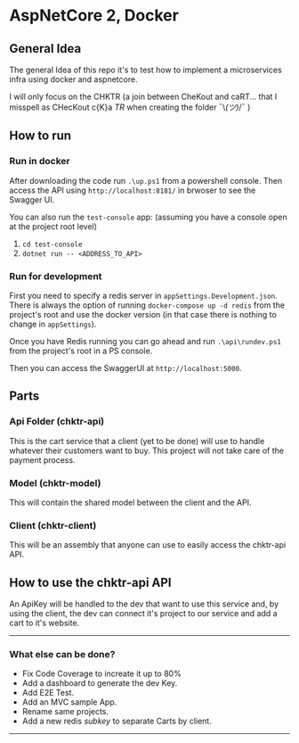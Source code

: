 # AspNetCore 2, Docker

## General Idea

The general Idea of this repo it's to test how to implement a microservices infra using docker and aspnetcore.

I will only focus on the CHKTR (a join between CheKout and caRT... that I misspell as CHecKout c{K}a _TR_ when creating the folder ¯\\_(ツ)_/¯ )

## How to run

### Run in docker

After downloading the code run `.\up.ps1` from a powershell console.
Then access the API using `http://localhost:8181/` in brwoser to see the Swagger UI.

You can also run the `test-console` app:
(assuming you have a console open at the project root level)
1. `cd test-console`
2. `dotnet run -- <ADDRESS_TO_API>`

### Run for development

First you need to specify a redis server in `appSettings.Development.json`.
There is always the option of running `docker-compose up -d redis` from the project's root and use the docker version (in that case there is nothing to change in `appSettings`).

Once you have Redis running you can go ahead and run `.\api\rundev.ps1` from the project's root in a PS console.

Then you can access the SwaggerUI at `http://localhost:5000`.

## Parts

### Api Folder (chktr-api)

This is the cart service that a client (yet to be done) will use to handle whatever their customers want to buy.
This project will not take care of the payment process.

### Model (chktr-model)

This will contain the shared model between the client and the API.

### Client (chktr-client)

This will be an assembly that anyone can use to easily access the chktr-api API.

## How to use the chktr-api API

An ApiKey will be handled to the dev that want to use this service and, by using the client, the dev can connect it's project to our service and add a cart to it's website.

----------

### What else can be done?

- Fix Code Coverage to increate it up to 80%
- Add a dashboard to generate the dev Key.
- Add E2E Test.
- Add an MVC sample App.
- Rename same projects.
- Add a new redis _subkey_ to separate Carts by client.

----------


